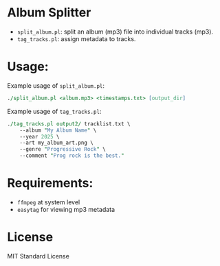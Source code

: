 # Album Splitter
* `split_album.pl`: split an album (mp3) file into individual tracks (mp3).
* `tag_tracks.pl`: assign metadata to tracks.

# Usage:
Example usage of `split_album.pl`:
```perl
./split_album.pl <album.mp3> <timestamps.txt> [output_dir]
```

Example usage of `tag_tracks.pl`:
```perl
./tag_tracks.pl output2/ tracklist.txt \
    --album "My Album Name" \
    --year 2025 \
    --art my_album_art.png \
    --genre "Progressive Rock" \
    --comment "Prog rock is the best." 
```

# Requirements:
* `ffmpeg` at system level
* `easytag` for viewing mp3 metadata

# License
MIT Standard License

